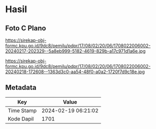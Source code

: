 # Hasil

## Foto C Plano

https://sirekap-obj-formc.kpu.go.id/9dc8/pemilu/pdpr/17/08/02/20/06/1708022006002-20240217-202329--5a8eb999-5182-4619-829b-a17c971d1a6e.jpg

https://sirekap-obj-formc.kpu.go.id/9dc8/pemilu/pdpr/17/08/02/20/06/1708022006002-20240218-172608--1363d3c0-aa54-48f0-a0a2-1720f7d9c18e.jpg


## Metadata

| Key        | Value               |
| ---------- | ------------------- |
| Time Stamp | 2024-02-19 06:21:02 |
| Kode Dapil | 1701                |



